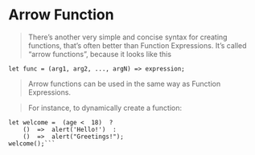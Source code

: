 # Arrow Function

> There’s another very simple and concise syntax for creating functions, that’s often better than Function Expressions.
> It’s called “arrow functions”, because it looks like this

`let func = (arg1, arg2, ..., argN) => expression;`

> Arrow functions can be used in the same way as Function Expressions.

>For instance, to dynamically create a function:
```let age =  prompt("What is your age?",  18);  
let welcome =  (age <  18)  ? 
	()  =>  alert('Hello!')  :
	()  =>  alert("Greetings!");  
welcome();```
